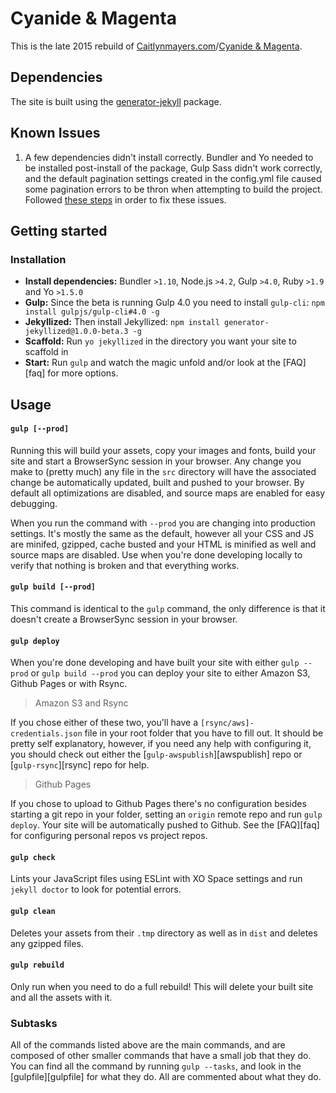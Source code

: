 # Cyanide & Magenta

This is the late 2015 rebuild of [Caitlynmayers.com](www.caitlynmayers.com)/[Cyanide & Magenta](www.cyanideandmagenta.com). 

## Dependencies
The site is built using the [generator-jekyll](https://www.npmjs.com/package/generator-jekyllized) package.

## Known Issues
1. A few dependencies didn't install correctly. Bundler and Yo needed to be installed post-install of the package, Gulp Sass didn't work correctly, and the default pagination settings created in the config.yml file caused some pagination errors to be thron when attempting to build the project. Followed [these steps](https://github.com/sondr3/generator-jekyllized/issues/103) in order to fix these issues.

## Getting started

### Installation
* **Install dependencies:** Bundler `>1.10`, Node.js `>4.2`, Gulp `>4.0`, Ruby `>1.9` and Yo `>1.5.0`
* **Gulp:** Since the beta is running Gulp 4.0 you need to install `gulp-cli`:
  `npm install gulpjs/gulp-cli#4.0 -g`
* **Jekyllized:** Then install Jekyllized: `npm install
    generator-jekyllized@1.0.0-beta.3 -g`
* **Scaffold:** Run `yo jekyllized` in the directory you want your site to
  scaffold in
* **Start:** Run `gulp` and watch the magic unfold and/or look at the [FAQ][faq]
  for more options.

## Usage

#### `gulp [--prod]`

Running this will build your assets, copy your images and fonts, build your site and start a BrowserSync session in your browser. Any change you make to (pretty much) any file in the `src` directory will have the associated change be automatically updated, built and pushed to your browser. By default all optimizations are disabled, and source maps are enabled for easy debugging.

When you run the command with `--prod` you are changing into production
settings. It's mostly the same as the default, however all your CSS and JS are minifed, gzipped, cache busted and your HTML is minified as well and source maps are disabled. Use when you're done developing locally to verify that nothing is broken and that everything works.

#### `gulp build [--prod]`

This command is identical to the `gulp` command, the only difference is that it doesn't create a BrowserSync session in your browser.

#### `gulp deploy`

When you're done developing and have built your site with either `gulp --prod` or `gulp build --prod` you can deploy your site to either Amazon S3, Github Pages or with Rsync.

> Amazon S3 and Rsync

If you chose either of these two, you'll have a `[rsync/aws]-credentials.json` file in your root folder that you have to fill out. It should be pretty self explanatory, however, if you need any help with configuring it, you should check out either the [`gulp-awspublish`][awspublish] repo or [`gulp-rsync`][rsync] repo for help.

> Github Pages

If you chose to upload to Github Pages there's no configuration besides starting a git repo in your folder, setting an `origin` remote repo and run `gulp deploy`. Your site will be automatically pushed to Github. See the [FAQ][faq] for configuring personal repos vs project repos.

#### `gulp check`

Lints your JavaScript files using ESLint with XO Space settings and run `jekyll doctor` to look for potential errors.

#### `gulp clean`

Deletes your assets from their `.tmp` directory as well as in `dist` and deletes any gzipped files.

#### `gulp rebuild`

Only run when you need to do a full rebuild! This will delete your built site and all the assets with it.

### Subtasks

All of the commands listed above are the main commands, and are composed of other smaller commands that have a small job that they do. You can find all the command by running `gulp --tasks`, and look in the [gulpfile][gulpfile] for what they do. All are commented about what they do.